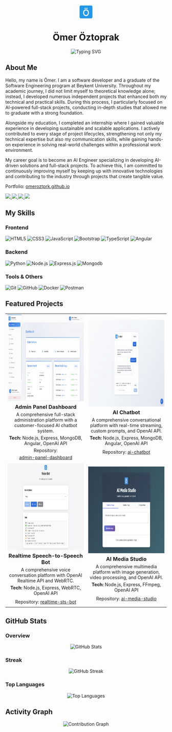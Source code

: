 <div align="center" style="margin-top:20px;">
  <img src="assets/logo.png" alt="Ömer Logo" width="40" height="40"/>
  
  <h1>Ömer Öztoprak</h1>
  
  <img src="https://readme-typing-svg.herokuapp.com?size=24&color=2198e9&center=true&vCenter=true&lines=AI+Engineer;Full+Stack+Developer" alt="Typing SVG"/>
</div>

## About Me

Hello, my name is Ömer. I am a software developer and a graduate of the Software Engineering program at Beykent University. Throughout my academic journey, I did not limit myself to theoretical knowledge alone; instead, I developed numerous independent projects that enhanced both my technical and practical skills. During this process, I particularly focused on AI-powered full-stack projects, conducting in-depth studies that allowed me to graduate with a strong foundation.

Alongside my education, I completed an internship where I gained valuable experience in developing sustainable and scalable applications. I actively contributed to every stage of project lifecycles, strengthening not only my technical expertise but also my communication skills, while gaining hands-on experience in solving real-world challenges within a professional work environment.

My career goal is to become an AI Engineer specializing in developing AI-driven solutions and full-stack projects. To achieve this, I am committed to continuously improving myself by keeping up with innovative technologies and contributing to the industry through projects that create tangible value.

Portfolio: [omeroztprk.github.io](https://omeroztprk.github.io)

<p>
  <a href="mailto:omer@example.com">
    <img src="https://skillicons.dev/icons?i=gmail" width="30"/>
  </a>
  <a href="https://www.linkedin.com/in/omeroztprk/">
    <img src="https://skillicons.dev/icons?i=linkedin" width="30"/>
  </a>
  <a href="https://twitter.com/omeroztprk">
    <img src="https://cdn.jsdelivr.net/gh/simple-icons/simple-icons/icons/x.svg" width="30"/>
  </a>
  <a href="https://www.instagram.com/omeroztprk/">
    <img src="https://skillicons.dev/icons?i=instagram" width="30"/>
  </a>
</p>

## My Skills

### Frontend
![HTML5](https://img.shields.io/badge/HTML5-E34F26?style=for-the-badge&logo=html5&logoColor=white)
![CSS3](https://img.shields.io/badge/CSS3-1572B6?style=for-the-badge&logo=css3&logoColor=white)
![JavaScript](https://img.shields.io/badge/JavaScript-F7DF1E?style=for-the-badge&logo=javascript&logoColor=black)
![Bootstrap](https://img.shields.io/badge/Bootstrap-7952B3?style=for-the-badge&logo=bootstrap&logoColor=white)
![TypeScript](https://img.shields.io/badge/TypeScript-3178C6?style=for-the-badge&logo=typescript&logoColor=white)
![Angular](https://img.shields.io/badge/Angular-DD0031?style=for-the-badge&logo=angular&logoColor=white)

### Backend
![Python](https://img.shields.io/badge/Python-3776AB?style=for-the-badge&logo=python&logoColor=white)
![Node.js](https://img.shields.io/badge/Node.js-43853D?style=for-the-badge&logo=node.js&logoColor=white)
![Express.js](https://img.shields.io/badge/Express.js-404D59?style=for-the-badge)
![Mongodb](https://img.shields.io/badge/MongoDB-47A248?style=for-the-badge&logo=mongodb&logoColor=white)

### Tools & Others
![Git](https://img.shields.io/badge/Git-F05032?style=for-the-badge&logo=git&logoColor=white)
![GitHub](https://img.shields.io/badge/GitHub-181717?style=for-the-badge&logo=github&logoColor=white)
![Docker](https://img.shields.io/badge/Docker-2496ED?style=for-the-badge&logo=docker&logoColor=white)
![Postman](https://img.shields.io/badge/Postman-FF6C37?style=for-the-badge&logo=postman&logoColor=white)

## Featured Projects  

<table>
  <tr>
    <td align="center" width="50%">
      <a href="assets/images/admin-panel-dashboard.png">
        <img src="assets/images/admin-panel-dashboard.png" width="480" height="270"/>
      </a><br>
      <h3 style="margin:5px 0;">Admin Panel Dashboard</h3>
      <p style="margin:5px 0;">A comprehensive full-stack administration platform with a customer-focused AI chatbot system.</p>
      <p style="margin:5px 0;"><b>Tech:</b> Node.js, Express, MongoDB, Angular, OpenAI API</p>
      Repository:
      <a href="https://github.com/omeroztprk/admin-panel-dashboard" style="margin:5px 0; display:inline-block;">admin-panel-dashboard</a>
    </td>
    <td align="center" width="50%">
      <a href="assets/images/ai-chatbot.png">
        <img src="assets/images/ai-chatbot.png" width="480" height="270"/>
      </a><br>
      <h3 style="margin:5px 0;">AI Chatbot</h3>
      <p style="margin:5px 0;">A comprehensive conversational platform with real-time streaming, custom prompts, and OpenAI API.</p>
      <p style="margin:5px 0;"><b>Tech:</b> Node.js, Express, MongoDB, Angular, OpenAI API</p>
      Repository:
      <a href="https://github.com/omeroztprk/ai-chatbot" style="margin:5px 0; display:inline-block;">ai-chatbot</a>
    </td>
  </tr>
  <tr>
    <td align="center" width="50%">
      <a href="assets/images/realtime-sts-bot.png">
        <img src="assets/images/realtime-sts-bot.png" width="480" height="270"/>
      </a><br>
      <h3 style="margin:5px 0;">Realtime Speech-to-Speech Bot</h3>
      <p style="margin:5px 0;">A comprehensive voice conversation platform with OpenAI Realtime API and WebRTC.</p>
      <p style="margin:5px 0;"><b>Tech:</b> Node.js, Express, WebRTC, OpenAI API</p>
      Repository:
      <a href="https://github.com/omeroztprk/realtime-sts-bot" style="margin:5px 0; display:inline-block;">realtime-sts-bot</a>
    </td>
    <td align="center" width="50%">
      <a href="assets/images/ai-media-studio.png">
        <img src="assets/images/ai-media-studio.png" width="480" height="270"/>
      </a><br>
      <h3 style="margin:5px 0;">AI Media Studio</h3>
      <p style="margin:5px 0;">A comprehensive multimedia platform with image generation, video processing, and OpenAI API.</p>
      <p style="margin:5px 0;"><b>Tech:</b> Node.js, Express, FFmpeg, OpenAI API</p>
      Repository:
      <a href="https://github.com/omeroztprk/ai-media-studio" style="margin:5px 0; display:inline-block;">ai-media-studio</a>
    </td>
  </tr>
</table>

## GitHub Stats

### Overview
<div align="center">
  <img src="https://github-readme-stats.vercel.app/api?username=omeroztprk&show_icons=true&theme=tokyonight&hide_border=true&count_private=true" alt="GitHub Stats"/>
</div>

### Streak
<div align="center">
  <img src="https://github-readme-streak-stats.herokuapp.com/?user=omeroztprk&theme=tokyonight&hide_border=true" alt="GitHub Streak"/>
</div>

### Top Languages
<div align="center">
  <img src="https://github-readme-stats.vercel.app/api/top-langs/?username=omeroztprk&layout=compact&theme=tokyonight&hide_border=true" alt="Top Languages"/>
</div>

## Activity Graph

<div align="center">
  <img src="https://github-readme-activity-graph.vercel.app/graph?username=omeroztprk&bg_color=1a1b27&color=38bdae&line=70a5fd&point=bf91f3&area=true&hide_border=true" alt="Contribution Graph"/>
</div>
